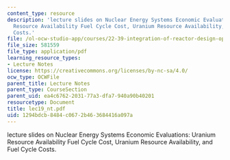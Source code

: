 ```yaml
---
content_type: resource
description: 'lecture slides on Nuclear Energy Systems Economic Evaluations: Uranium
  Resource Availability Fuel Cycle Cost, Uranium Resource Availability, and Fuel Cycle
  Costs.'
file: /ol-ocw-studio-app/courses/22-39-integration-of-reactor-design-operations-and-safety-fall-2006/1294bdcb8484c0672b463684416a097a_lec19_nt.pdf
file_size: 581559
file_type: application/pdf
learning_resource_types:
- Lecture Notes
license: https://creativecommons.org/licenses/by-nc-sa/4.0/
ocw_type: OCWFile
parent_title: Lecture Notes
parent_type: CourseSection
parent_uid: ea4c6762-2031-77a3-dfa7-940a90b40201
resourcetype: Document
title: lec19_nt.pdf
uid: 1294bdcb-8484-c067-2b46-3684416a097a
---
```

lecture slides on Nuclear Energy Systems Economic Evaluations: Uranium Resource Availability Fuel Cycle Cost, Uranium Resource Availability, and Fuel Cycle Costs.